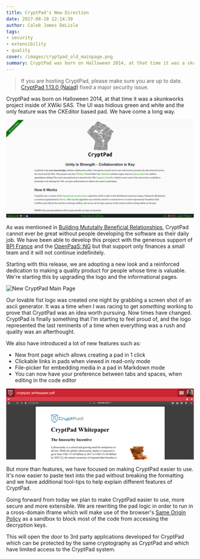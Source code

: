 ```yaml
---
title: CryptPad's New Direction
date: 2017-08-18 12:14:39
author: Caleb James DeLisle
tags:
- security
- extensibility
- quality
cover: /images/cryptpad_old_mainpage.png
summary: CryptPad was born on Halloween 2014, at that time it was a skunkworks project inside of XWiki SAS. The UI was hidious green and white and the only feature was the CKEditor based pad. We have come a long way.
---
```


> If you are hosting CryptPad, please make sure you are up to date. [CryptPad 1.13.0 (Naiad)](https://github.com/xwiki-labs/cryptpad/releases/tag/1.13.0) fixed a major security issue.

CryptPad was born on Halloween 2014, at that time it was a skunkworks project inside of XWiki SAS. The UI was hidious green and white and the only feature was the CKEditor based pad. We have come a long way.

![Old CryptPad Main Page](/images/cryptpad_old_mainpage.png)

As was mentioned in [Building Mututally Beneficial Relationships](2017/06/02/Building-mutually-beneficial-relationships/), CryptPad cannot ever be great without people developing the software as their daily job. We have been able to develop this project with the generous support of [BPI France](http://www.bpifrance.fr/) and the [OpenPaaS::NG](http://ng.open-paas.org/) but that support only finances a small team and it will not continue indefinitely.

Starting with this release, we are adopting a new look and a reinforced dedication to making a quality product for people whose time is valuable. We're starting this by upgrading the logo and the informational pages.

![New CryptPad Main Page](/images/cryptpad_new_mainpage.png)

Our lovable fist logo was created one night by grabbing a screen shot of an ascii generator. It was a time when I was racing to get *something* working to prove that CryptPad was an idea worth pursuing. Now times have changed. CryptPad is finally something that I'm starting to feel proud of, and the logo represented the last reminents of a time when everything was a rush and quality was an afterthought.

We also have introduced a lot of new features such as:
* New front page which allows creating a pad in 1 click
* Clickable links in pads when viewed in read-only mode
* File-picker for embedding media in a pad in Markdown mode
* You can now have your preference between tabs and spaces, when editing in the code editor

![Registered users can uploading and view PDF Files](/images/cryptpad_pdf.png)

But more than features, we have focused on making CryptPad easier to use. It's now easier to paste text into the pad without breaking the formatting and we have additional tool-tips to help explain different features of CryptPad.

Going forward from today we plan to make CryptPad easier to use, more secure and more extensible. We are rewriting the pad logic in order to run in a cross-domain iframe which will make use of the browser's [Same Origin Policy](https://en.wikipedia.org/wiki/Same-origin_policy) as a sandbox to block most of the code from accessing the decryption keys.

This will open the door to 3rd party applications developed for CryptPad which can be protected by the same cryptography as CryptPad and which have limited access to the CryptPad system.
